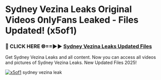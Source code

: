 # Sydney Vezina Leaks Original Videos 0nlyFans Leaked - Files Updated! (x5of1)

<h3>🔴 CLICK HERE 🌐==►► <a href="https://tinyurl.com/x26r9saj" rel="nofollow">Sydney Vezina Leaks Updated Files</a></h3>

Get Sydney Vezina Leaks and all content. Now you can access all videos and pictures of Sydney Vezina Leaks. New Updated Files 2025!

[![x5of1](https://i.imgur.com/LkgZPqh.gif)](https://tinyurl.com/x26r9saj)
sydney vezina leak
